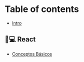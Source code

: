 # Table of contents

* [Intro](README.md)

## 👩💻 React

* [Conceptos Básicos](react/conceptos-basicos.md)
